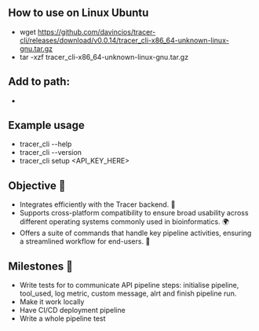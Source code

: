 ## How to use on Linux Ubuntu

- wget https://github.com/davincios/tracer-cli/releases/download/v0.0.14/tracer_cli-x86_64-unknown-linux-gnu.tar.gz
- tar -xzf tracer_cli-x86_64-unknown-linux-gnu.tar.gz

## Add to path:

-

## Example usage

- tracer_cli --help
- tracer_cli --version
- tracer_cli setup <API_KEY_HERE>

## Objective 🎯

- Integrates efficiently with the Tracer backend. 🚀
- Supports cross-platform compatibility to ensure broad usability across different operating systems commonly used in bioinformatics. 🌍
- Offers a suite of commands that handle key pipeline activities, ensuring a streamlined workflow for end-users. 💼

## Milestones 🏁

- Write tests for to communicate API pipeline steps: initialise pipeline, tool_used, log metric, custom message, alrt and finish pipeline run.
- Make it work locally
- Have CI/CD deployment pipeline
- Write a whole pipeline test
